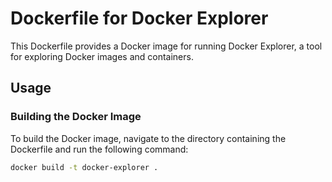 # Dockerfile for Docker Explorer

This Dockerfile provides a Docker image for running Docker Explorer, a tool for exploring Docker images and containers.

## Usage

### Building the Docker Image

To build the Docker image, navigate to the directory containing the Dockerfile and run the following command:

```bash
docker build -t docker-explorer .
